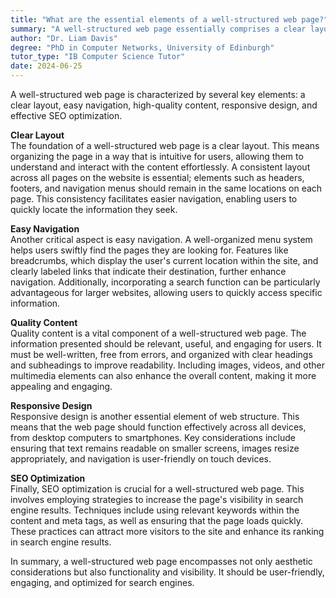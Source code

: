 ```yaml
---
title: "What are the essential elements of a well-structured web page?"
summary: "A well-structured web page essentially comprises a clear layout, easy navigation, quality content, responsive design, and SEO optimisation."
author: "Dr. Liam Davis"
degree: "PhD in Computer Networks, University of Edinburgh"
tutor_type: "IB Computer Science Tutor"
date: 2024-06-25
---
```


A well-structured web page is characterized by several key elements: a clear layout, easy navigation, high-quality content, responsive design, and effective SEO optimization.

**Clear Layout**  
The foundation of a well-structured web page is a clear layout. This means organizing the page in a way that is intuitive for users, allowing them to understand and interact with the content effortlessly. A consistent layout across all pages on the website is essential; elements such as headers, footers, and navigation menus should remain in the same locations on each page. This consistency facilitates easier navigation, enabling users to quickly locate the information they seek.

**Easy Navigation**  
Another critical aspect is easy navigation. A well-organized menu system helps users swiftly find the pages they are looking for. Features like breadcrumbs, which display the user's current location within the site, and clearly labeled links that indicate their destination, further enhance navigation. Additionally, incorporating a search function can be particularly advantageous for larger websites, allowing users to quickly access specific information.

**Quality Content**  
Quality content is a vital component of a well-structured web page. The information presented should be relevant, useful, and engaging for users. It must be well-written, free from errors, and organized with clear headings and subheadings to improve readability. Including images, videos, and other multimedia elements can also enhance the overall content, making it more appealing and engaging.

**Responsive Design**  
Responsive design is another essential element of web structure. This means that the web page should function effectively across all devices, from desktop computers to smartphones. Key considerations include ensuring that text remains readable on smaller screens, images resize appropriately, and navigation is user-friendly on touch devices.

**SEO Optimization**  
Finally, SEO optimization is crucial for a well-structured web page. This involves employing strategies to increase the page's visibility in search engine results. Techniques include using relevant keywords within the content and meta tags, as well as ensuring that the page loads quickly. These practices can attract more visitors to the site and enhance its ranking in search engine results.

In summary, a well-structured web page encompasses not only aesthetic considerations but also functionality and visibility. It should be user-friendly, engaging, and optimized for search engines.
    
